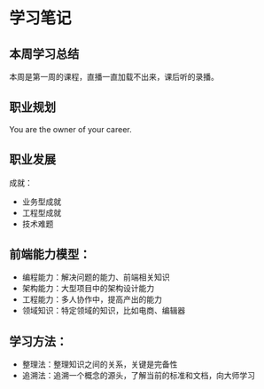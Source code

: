 # 学习笔记

## 本周学习总结

本周是第一周的课程，直播一直加载不出来，课后听的录播。

## 职业规划
You are the owner of your career.

## 职业发展
成就：
- 业务型成就
- 工程型成就
- 技术难题

## 前端能力模型：
- 编程能力：解决问题的能力、前端相关知识
- 架构能力：大型项目中的架构设计能力
- 工程能力：多人协作中，提高产出的能力
- 领域知识：特定领域的知识，比如电商、编辑器

## 学习方法：
- 整理法：整理知识之间的关系，关键是完备性
- 追溯法：追溯一个概念的源头，了解当前的标准和文档，向大师学习

